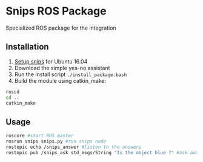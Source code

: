 Snips ROS Package
================================

Specialized ROS package for the integration 

## Installation
1. [Setup snips](https://github.com/snipsco/snips-platform-documentation/wiki/1.-Setup-the-Snips-Voice-Platform) for Ubuntu 16.04
2. Download the simple yes-no assistant
3. Run the install script `./install_package.bash` 
4. Build the module using catkin_make:
```bash
roscd
cd ..
catkin_make
```

## Usage
```bash
roscore #start ROS master
rosrun snips snips.py #run snips node
rostopic echo /snips_answer #listen to the answers
rostopic pub /snips_ask std_msgs/String "Is the object blue ?" #ask away !
``` 

